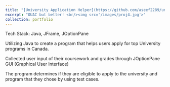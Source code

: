 ```yaml
---
title: "[University Application Helper](https://github.com/aseef2289/university-application-helper)"
excerpt: "OUAC but better! <br/><img src='/images/proj4.jpg'>"
collection: portfolio
---
```


Tech Stack:  Java, JFrame, JOptionPane

Utilizing Java to create a program that helps users apply for top University programs in Canada.

Collected user input of their coursework and grades through JOptionPane GUI (Graphical User Interface)

The program determines if they are eligible to apply to the university and program that they chose by using test cases.
